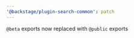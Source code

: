 ```yaml
---
'@backstage/plugin-search-common': patch
---
```


`@beta` exports now replaced with `@public` exports
